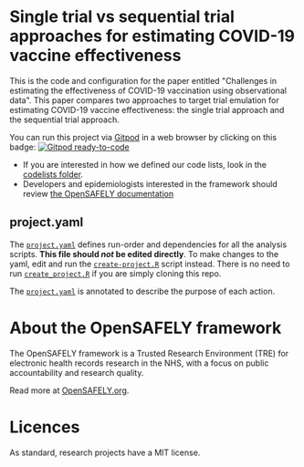 # Single trial vs sequential trial approaches for estimating COVID-19 vaccine effectiveness 

This is the code and configuration for the paper entitled "Challenges in estimating the effectiveness of COVID-19 vaccination
using observational data". This paper compares two approaches to target trial emulation for estimating COVID-19 vaccine effectiveness: the single trial approach and the sequential trial approach.

You can run this project via [Gitpod](https://gitpod.io) in a web browser by clicking on this badge: [![Gitpod ready-to-code](https://img.shields.io/badge/Gitpod-ready--to--code-908a85?logo=gitpod)](https://gitpod.io/#https://github.com/opensafely/covid-vaccine-effectiveness-seqtrial)

<!--* The paper is [here]()--->
* If you are interested in how we defined our code lists, look in the [codelists folder](./codelists/).
* Developers and epidemiologists interested in the framework should review [the OpenSAFELY documentation](https://docs.opensafely.org)

## project.yaml
The [`project.yaml`](./project.yaml) defines run-order and dependencies for all the analysis scripts. 
**This file should *not* be edited directly**. To make changes to the yaml, edit and run the [`create-project.R`](./create-project.R) script instead.
There is no need to run [`create_project.R`](./create_project.R) if you are simply cloning this repo.

The [`project.yaml`](./project.yaml) is annotated to describe the purpose of each action. 

# About the OpenSAFELY framework

The OpenSAFELY framework is a Trusted Research Environment (TRE) for electronic
health records research in the NHS, with a focus on public accountability and
research quality.

Read more at [OpenSAFELY.org](https://opensafely.org).

# Licences
As standard, research projects have a MIT license. 
